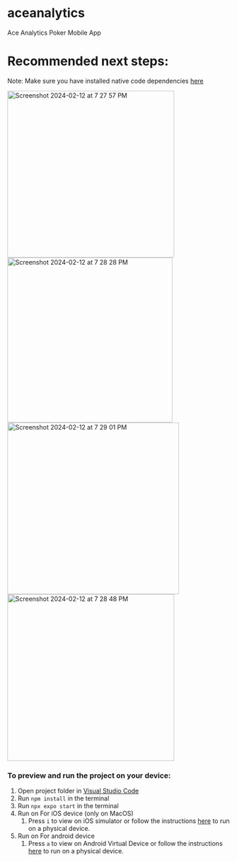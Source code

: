 # aceanalytics
Ace Analytics Poker Mobile App
# Recommended next steps:
Note: Make sure you have installed native code dependencies [here](https://reactnative.dev/docs/environment-setup#installing-dependencies)

<img width="377" alt="Screenshot 2024-02-12 at 7 27 57 PM" src="https://github.com/aznduck/aceanalytics/assets/52673747/37b8e5b3-25f9-4c40-8ad2-2487df19042b">
<img width="373" alt="Screenshot 2024-02-12 at 7 28 28 PM" src="https://github.com/aznduck/aceanalytics/assets/52673747/ec5a24c2-2db6-46a8-8e56-432737aaa30e">
<img width="388" alt="Screenshot 2024-02-12 at 7 29 01 PM" src="https://github.com/aznduck/aceanalytics/assets/52673747/0c91a64f-1000-4555-b162-a483d6efc959">

<img width="377" alt="Screenshot 2024-02-12 at 7 28 48 PM" src="https://github.com/aznduck/aceanalytics/assets/52673747/8955ec00-b9bb-4006-bdca-708aee7aa53b">



### To preview and run the project on your device:

1. Open project folder in <u>Visual Studio Code</u>
2. Run  `npm install`  in the terminal
3. Run  `npx expo start`  in the terminal
4. Run on For iOS device (only on MacOS)
    1. Press  `i`  to view on iOS simulator or follow the instructions [here](https://docs.expo.dev/workflow/run-on-device/) to run on a physical device.
5. Run on For android device
    1. Press  `a`  to view on Android Virtual Device or follow the instructions [here](https://docs.expo.dev/workflow/run-on-device/) to run on a physical device.
